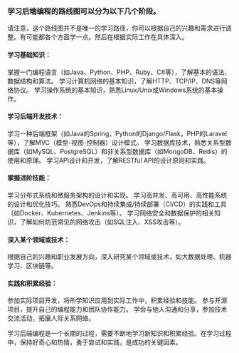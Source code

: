 ### 学习后端编程的路线图可以分为以下几个阶段。

请注意，这个路线图并不是唯一的学习路径，你可以根据自己的兴趣和需求进行调整。有可能都各个方面学一点。然后在根据实际工作在具体深入。

#### 学习基础知识：
掌握一门编程语言（如Java、Python、PHP、Ruby、C#等），了解基本的语法、数据结构和算法。
学习计算机网络的基本知识，了解HTTP、TCP/IP、DNS等网络协议。
学习操作系统的基本知识，熟悉Linux/Unix或Windows系统的基本操作。

#### 学习后端开发技术：
学习一种后端框架（如Java的Spring，Python的Django/Flask，PHP的Laravel等），了解MVC（模型-视图-控制器）设计模式。
学习数据库技术，熟悉关系型数据库（如MySQL、PostgreSQL）和非关系型数据库（如MongoDB、Redis）的使用和原理。
学习API设计和开发，了解RESTful API的设计原则和实践。

#### 掌握进阶技能：
学习分布式系统和微服务架构的设计和实现。
学习高并发、高可用、高性能系统的设计和优化技巧。
熟悉DevOps和持续集成/持续部署（CI/CD）的实践和工具（如Docker、Kubernetes、Jenkins等）。
学习网络安全和数据保护的相关知识，了解如何防范常见的网络攻击（如SQL注入、XSS攻击等）。

#### 深入某个领域或技术：
根据自己的兴趣和职业发展方向，深入研究某个领域或技术，如大数据处理、机器学习、区块链等。

#### 实践和积累经验：
参加实际项目开发，将所学知识应用到实际工作中，积累经验和技能。
参与开源项目，提升自己的编程能力和团队协作能力。
学会与他人沟通和分享，参加技术交流活动，拓展人际关系网络。

学习后端编程是一个长期的过程，需要不断地学习新知识和积累经验。在学习过程中，保持好奇心和热情，勇于尝试和实践，是成功的关键因素。